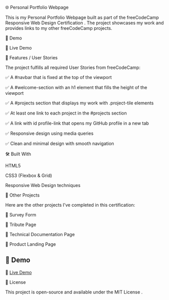 🌐 Personal Portfolio Webpage

This is my Personal Portfolio Webpage built as part of the freeCodeCamp Responsive Web Design Certification
.
The project showcases my work and provides links to my other freeCodeCamp projects.

🚀 Demo

🔗 Live Demo

📌 Features / User Stories

The project fulfills all required User Stories from freeCodeCamp:

✅ A #navbar that is fixed at the top of the viewport

✅ A #welcome-section with an h1 element that fills the height of the viewport

✅ A #projects section that displays my work with .project-tile elements

✅ At least one link to each project in the #projects section

✅ A link with id profile-link that opens my GitHub profile in a new tab

✅ Responsive design using media queries

✅ Clean and minimal design with smooth navigation

🛠️ Built With

HTML5

CSS3 (Flexbox & Grid)

Responsive Web Design techniques

📂 Other Projects

Here are the other projects I’ve completed in this certification:

📝 Survey Form

🙌 Tribute Page

📖 Technical Documentation Page

🛒 Product Landing Page

## 🚀 Demo  
🔗 [Live Demo](https://dan-1305.github.io/Personal-Portfolio-Webpage/)  


📜 License

This project is open-source and available under the MIT License
.
